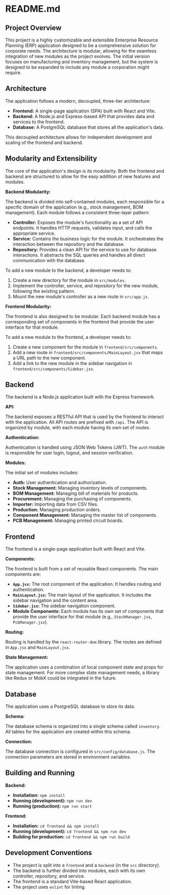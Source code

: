 # README.md

## Project Overview

This project is a highly customizable and extensible Enterprise Resource Planning (ERP) application designed to be a comprehensive solution for corporate needs. The architecture is modular, allowing for the seamless integration of new modules as the project evolves. The initial version focuses on manufacturing and inventory management, but the system is designed to be expanded to include any module a corporation might require.

## Architecture

The application follows a modern, decoupled, three-tier architecture:

*   **Frontend:** A single-page application (SPA) built with React and Vite.
*   **Backend:** A Node.js and Express-based API that provides data and services to the frontend.
*   **Database:** A PostgreSQL database that stores all the application's data.

This decoupled architecture allows for independent development and scaling of the frontend and backend.

## Modularity and Extensibility

The core of the application's design is its modularity. Both the frontend and backend are structured to allow for the easy addition of new features and modules.

**Backend Modularity:**

The backend is divided into self-contained modules, each responsible for a specific domain of the application (e.g., stock management, BOM management). Each module follows a consistent three-layer pattern:

*   **Controller:** Exposes the module's functionality as a set of API endpoints. It handles HTTP requests, validates input, and calls the appropriate service.
*   **Service:** Contains the business logic for the module. It orchestrates the interaction between the repository and the database.
*   **Repository:** Provides a clean API for the service to use for database interactions. It abstracts the SQL queries and handles all direct communication with the database.

To add a new module to the backend, a developer needs to:

1.  Create a new directory for the module in `src/modules`.
2.  Implement the controller, service, and repository for the new module, following the existing pattern.
3.  Mount the new module's controller as a new route in `src/app.js`.

**Frontend Modularity:**

The frontend is also designed to be modular. Each backend module has a corresponding set of components in the frontend that provide the user interface for that module.

To add a new module to the frontend, a developer needs to:

1.  Create a new component for the module in `frontend/src/components`.
2.  Add a new route in `frontend/src/components/MainLayout.jsx` that maps a URL path to the new component.
3.  Add a link to the new module in the sidebar navigation in `frontend/src/components/Sidebar.jsx`.

## Backend

The backend is a Node.js application built with the Express framework.

**API:**

The backend exposes a RESTful API that is used by the frontend to interact with the application. All API routes are prefixed with `/api`. The API is organized by module, with each module having its own set of routes.

**Authentication:**

Authentication is handled using JSON Web Tokens (JWT). The `auth` module is responsible for user login, logout, and session verification.

**Modules:**

The initial set of modules includes:

*   **Auth:** User authentication and authorization.
*   **Stock Management:** Managing inventory levels of components.
*   **BOM Management:** Managing bill of materials for products.
*   **Procurement:** Managing the purchasing of components.
*   **Importer:** Importing data from CSV files.
*   **Production:** Managing production orders.
*   **Component Management:** Managing the master list of components.
*   **PCB Management:** Managing printed circuit boards.

## Frontend

The frontend is a single-page application built with React and Vite.

**Components:**

The frontend is built from a set of reusable React components. The main components are:

*   **`App.jsx`:** The root component of the application. It handles routing and authentication.
*   **`MainLayout.jsx`:** The main layout of the application. It includes the sidebar navigation and the content area.
*   **`Sidebar.jsx`:** The sidebar navigation component.
*   **Module Components:** Each module has its own set of components that provide the user interface for that module (e.g., `StockManager.jsx`, `PcbManager.jsx`).

**Routing:**

Routing is handled by the `react-router-dom` library. The routes are defined in `App.jsx` and `MainLayout.jsx`.

**State Management:**

The application uses a combination of local component state and props for state management. For more complex state management needs, a library like Redux or MobX could be integrated in the future.

## Database

The application uses a PostgreSQL database to store its data.

**Schema:**

The database schema is organized into a single schema called `inventory`. All tables for the application are created within this schema.

**Connection:**

The database connection is configured in `src/config/database.js`. The connection parameters are stored in environment variables.

## Building and Running

**Backend:**

*   **Installation:** `npm install`
*   **Running (development):** `npm run dev`
*   **Running (production):** `npm run start`

**Frontend:**

*   **Installation:** `cd frontend && npm install`
*   **Running (development):** `cd frontend && npm run dev`
*   **Building for production:** `cd frontend && npm run build`

## Development Conventions

*   The project is split into a `frontend` and a `backend` (in the `src` directory).
*   The backend is further divided into modules, each with its own controller, repository, and service.
*   The frontend is a standard Vite-based React application.
*   The project uses `eslint` for linting.
